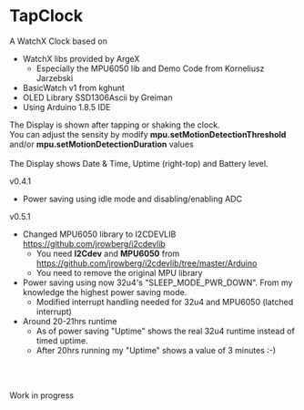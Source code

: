 # TapClock
A WatchX Clock based on 
* WatchX libs provided by ArgeX
  * Especially the MPU6050 lib and Demo Code from Korneliusz Jarzebski
* BasicWatch v1 from kghunt
* OLED Library SSD1306Ascii by Greiman  
* Using Arduino 1.8.5 IDE

The Display is shown after tapping or shaking the clock.<br>
You can adjust the sensity by modify **mpu.setMotionDetectionThreshold** and/or **mpu.setMotionDetectionDuration** values<br>
<br>
The Display shows Date & Time, Uptime (right-top) and Battery level.  
  
v0.4.1
* Power saving using idle mode and disabling/enabling ADC  
  
v0.5.1
* Changed MPU6050 library to I2CDEVLIB https://github.com/jrowberg/i2cdevlib 
  * You need **I2Cdev** and **MPU6050** from https://github.com/jrowberg/i2cdevlib/tree/master/Arduino 
  * You need to remove the original MPU library
* Power saving using now 32u4's "SLEEP_MODE_PWR_DOWN". From my knowledge the highest power saving mode.
  * Modified interrupt handling needed for 32u4 and MPU6050 (latched interrupt)  
* Around 20-21hrs runtime
  * As of power saving "Uptime" shows the real 32u4 runtime instead of timed uptime.  
  * After 20hrs running my "Uptime" shows a value of 3 minutes :-)
<br>
<br>

Work in progress
